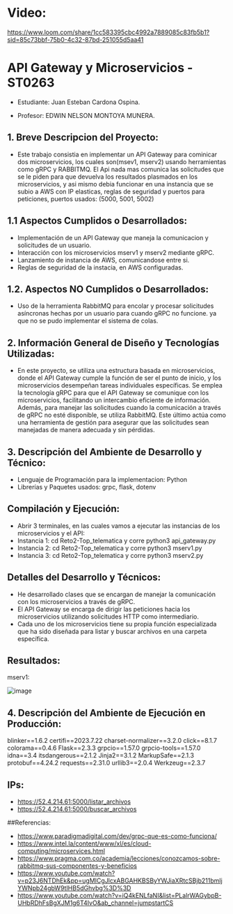 # Video:

https://www.loom.com/share/1cc583395cbc4992a7889085c83fb5b1?sid=85c73bbf-75b0-4c32-87bd-251055d5aa41

 # API Gateway y Microservicios - ST0263
- Estudiante: Juan Esteban Cardona Ospina.
 
- Profesor: EDWIN NELSON MONTOYA MUNERA.

 ## 1. Breve Descripcion del Proyecto:
  - Este trabajo consistia en implementar un API Gateway para cominicar dos microservicios, los cuales son(msev1, mserv2) usando herramientas como gRPC y RABBITMQ.
    El Api nada mas comunica las solicitudes que se le piden para que devuelva los resultados plasmados en los microservicios, y asi mismo debia funcionar en una
    instancia que se subio a AWS con IP elasticas, reglas de seguridad y puertos para peticiones, puertos usados: (5000, 5001, 5002)

## 1.1 Aspectos Cumplidos o Desarrollados:
   - Implementación de un API Gateway que maneja la comunicacion y solicitudes de un usuario.
   - Interacción con los microservicios mserv1 y mserv2 mediante gRPC.
   -  Lanzamiento de instancia de AWS, comunicandose entre si.
   -  Reglas de seguridad de la instacia, en AWS configuradas. 

## 1.2. Aspectos NO Cumplidos o Desarrollados:
   - Uso de la herramienta RabbitMQ para encolar y procesar solicitudes asíncronas hechas por un usuario para cuando gRPC no funcione. ya que no se pudo implementar el sistema de colas.

## 2. Información General de Diseño y Tecnologías Utilizadas:
   - En este proyecto, se utiliza una estructura basada en microservicios, donde el API Gateway cumple la función de ser el punto de inicio, y los microservicios desempeñan tareas individuales específicas. Se emplea la tecnología gRPC para que el API Gateway se comunique con los microservicios, facilitando un intercambio eficiente de información. Además, para manejar las solicitudes cuando la comunicación a través de gRPC no esté disponible, se utiliza RabbitMQ. Este último actúa como una herramienta de gestión para asegurar que las solicitudes sean manejadas de manera adecuada y sin pérdidas.

## 3. Descripción del Ambiente de Desarrollo y Técnico:
   - Lenguaje de Programación para la implementacion: Python
   - Librerías y Paquetes usados: grpc, flask, dotenv

## Compilación y Ejecución:
   - Abrir 3 terminales, en las cuales vamos a ejecutar las instancias de los microservicios y el API:
   - Instancia 1: cd Reto2-Top_telematica y corre python3 api_gateway.py
   - Instancia 2: cd Reto2-Top_telematica y corre python3 mserv1.py
   - Instancia 3: cd Reto2-Top_telematica y corre python3 mserv2.py

## Detalles del Desarrollo y Técnicos:
  - He desarrollado clases que se encargan de manejar la comunicación con los microservicios a través de gRPC.
  - El API Gateway se encarga de dirigir las peticiones hacia los microservicios utilizando solicitudes HTTP como intermediario.
  - Cada uno de los microservicios tiene su propia función especializada que ha sido diseñada para listar y buscar archivos en una carpeta específica.

## Resultados:
  mserv1:
  
  ![image](https://github.com/Juanes2002/Reto2-Top_telematica/assets/105470955/280f7ebe-5d84-4312-88f8-bdd2e3767d52)

## 4. Descripción del Ambiente de Ejecución en Producción:
   blinker==1.6.2
   certifi==2023.7.22
   charset-normalizer==3.2.0
   click==8.1.7
   colorama==0.4.6
   Flask==2.3.3
   grpcio==1.57.0
   grpcio-tools==1.57.0
   idna==3.4
   itsdangerous==2.1.2
   Jinja2==3.1.2
   MarkupSafe==2.1.3
   protobuf==4.24.2
   requests==2.31.0
   urllib3==2.0.4
   Werkzeug==2.3.7

## IPs:
 - https://52.4.214.61:5000/listar_archivos
 - https://52.4.214.61:5000/buscar_archivos

##Referencias:
  - https://www.paradigmadigital.com/dev/grpc-que-es-como-funciona/
  - https://www.intel.la/content/www/xl/es/cloud-computing/microservices.html
  - https://www.pragma.com.co/academia/lecciones/conozcamos-sobre-rabbitmq-sus-componentes-y-beneficios
  - https://www.youtube.com/watch?v=p23J6NTDhEk&pp=ugMICgJlcxABGAHKBSByYWJiaXRtcSBjb211bmljYWNpb24gbW9tIHB5dGhvbg%3D%3D
  - https://www.youtube.com/watch?v=iQ4kENLfaNI&list=PLalrWAGybpB-UHbRDhFsBgXJM1g6T4IvO&ab_channel=jumpstartCS




  
